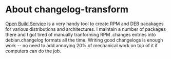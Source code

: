 # About changelog-transform

[Open Build Service](https://build.opensuse.org/) 
is a very handy tool to create RPM and DEB pacakages
for various distributions and architectures.
I maintain a number of packages there and I got tired of manually tranforming
RPM .changes entries into debian.changelog formats all the time. Writing
good changelogs is enough work -- no need to add annoying 20% of mechanical
work on top of it if computers can do the job.


